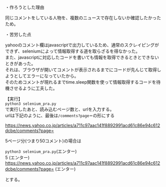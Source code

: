 ・作ろうとした理由  
  
同じコメントをしている人物を、複数のニュースで存在しないか確認したかったため。  
  
・苦労した点  
  
yahooのコメント欄はjavascriptで出力しているため、通常のスクレイピングができず、seleniumによって情報取得する道を取らざるを得なかった。  
また、javascriptに対応したコードを書いても情報を取得できるときとできないときがあった。  
それは、ブラウザが開いてコメントが表示されるまでにコードが先んじて取得しようとしてエラーになっていたから。  
そのためコメントが現れるまでtime.sleep関数を使って情報取得するコードを待機させるように工夫した。  
  
【実行】  
`python3 selenium_pra.py`  
で実行したあと、読み込むページ数と、urlを入力する。  
urlは下記のように、最後は`/comments?page＝`の形にする  
  
https://news.yahoo.co.jp/articles/a711c97aac141f8892991acd61c86e94c612dcbe/comments?page=  
  
5ページ分(つまり50コメント)の場合は  
  
`python3 selenium_pra.py`(エンター)  
5 (エンター)  
https://news.yahoo.co.jp/articles/a711c97aac141f8892991acd61c86e94c612dcbe/comments?page=  (エンター)  
  
とする。  



